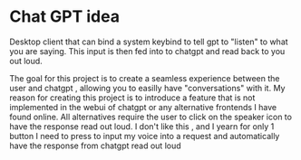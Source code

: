 

# Chat GPT idea 

Desktop client that can bind a system keybind to tell gpt to "listen" to what you are saying. This input is then fed into to chatgpt and read back to you out loud.

The goal for this project is to create a seamless experience between the user and chatgpt , allowing you to easilly have "conversations" with it. My reason for creating this project is to introduce a feature that is not implemented in the webui of chatgpt or any alternative frontends I have found online. All alternatives require the user to click on the speaker icon to have the response read out loud. I don't like this , and I yearn for only 1 button I need to press to input my voice into a request and automatically have the response from chatgpt read out loud 

